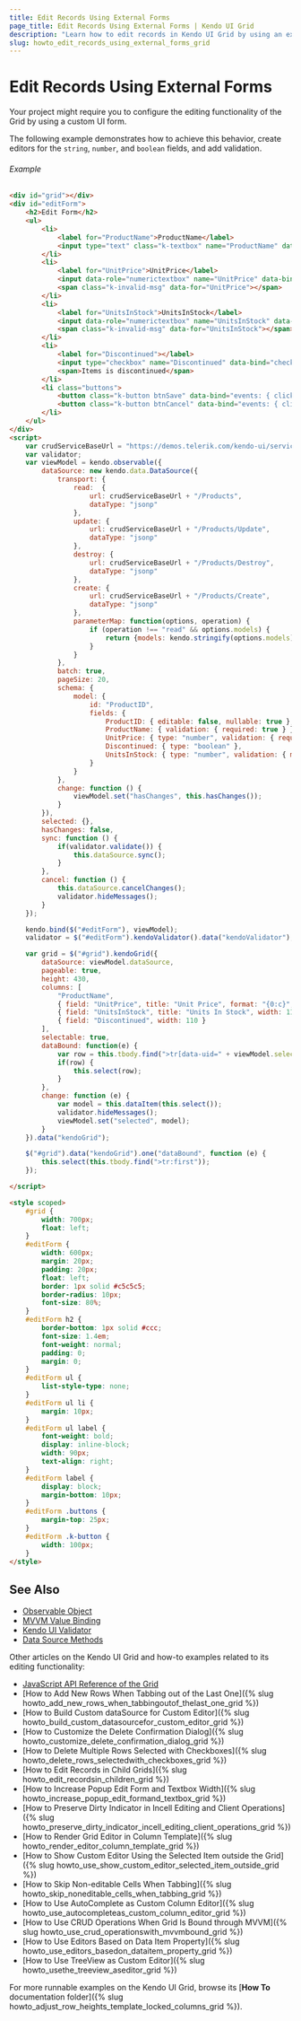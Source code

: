 ```yaml
---
title: Edit Records Using External Forms
page_title: Edit Records Using External Forms | Kendo UI Grid
description: "Learn how to edit records in Kendo UI Grid by using an external form."
slug: howto_edit_records_using_external_forms_grid
---
```


# Edit Records Using External Forms

Your project might require you to configure the editing functionality of the Grid by using a custom UI form.

The following example demonstrates how to achieve this behavior, create editors for the `string`, `number`, and `boolean` fields, and add validation.

###### Example

```html
<div id="grid"></div>
<div id="editForm">
    <h2>Edit Form</h2>
    <ul>
        <li>
            <label for="ProductName">ProductName</label>
            <input type="text" class="k-textbox" name="ProductName" data-bind="value: selected.ProductName" required />
        </li>
        <li>
            <label for="UnitPrice">UnitPrice</label>
            <input data-role="numerictextbox" name="UnitPrice" data-bind="value: selected.UnitPrice" required min="1" />
            <span class="k-invalid-msg" data-for="UnitPrice"></span>
        </li>
        <li>
            <label for="UnitsInStock">UnitsInStock</label>
            <input data-role="numerictextbox" name="UnitsInStock" data-bind="value: selected.UnitsInStock" required min="0" />
            <span class="k-invalid-msg" data-for="UnitsInStock"></span>
        </li>
        <li>
            <label for="Discontinued"></label>
            <input type="checkbox" name="Discontinued" data-bind="checked: selected.Discontinued" />
            <span>Items is discontinued</span>
        </li>
        <li class="buttons">
            <button class="k-button btnSave" data-bind="events: { click: sync }">Save</button>
            <button class="k-button btnCancel" data-bind="events: { click: cancel }">Cancel</button>
        </li>
    </ul>
</div>
<script>
    var crudServiceBaseUrl = "https://demos.telerik.com/kendo-ui/service";
    var validator;
    var viewModel = kendo.observable({
        dataSource: new kendo.data.DataSource({
            transport: {
                read:  {
                    url: crudServiceBaseUrl + "/Products",
                    dataType: "jsonp"
                },
                update: {
                    url: crudServiceBaseUrl + "/Products/Update",
                    dataType: "jsonp"
                },
                destroy: {
                    url: crudServiceBaseUrl + "/Products/Destroy",
                    dataType: "jsonp"
                },
                create: {
                    url: crudServiceBaseUrl + "/Products/Create",
                    dataType: "jsonp"
                },
                parameterMap: function(options, operation) {
                    if (operation !== "read" && options.models) {
                        return {models: kendo.stringify(options.models)};
                    }
                }
            },
            batch: true,
            pageSize: 20,
            schema: {
                model: {
                    id: "ProductID",
                    fields: {
                        ProductID: { editable: false, nullable: true },
                        ProductName: { validation: { required: true } },
                        UnitPrice: { type: "number", validation: { required: true, min: 1} },
                        Discontinued: { type: "boolean" },
                        UnitsInStock: { type: "number", validation: { min: 0, required: true } }
                    }
                }
            },
            change: function () {
                viewModel.set("hasChanges", this.hasChanges());
            }
        }),
        selected: {},
        hasChanges: false,
        sync: function () {
            if(validator.validate()) {
                this.dataSource.sync();
            }
        },
        cancel: function () {
            this.dataSource.cancelChanges();
            validator.hideMessages();
        }
    });

    kendo.bind($("#editForm"), viewModel);
    validator = $("#editForm").kendoValidator().data("kendoValidator");

    var grid = $("#grid").kendoGrid({
        dataSource: viewModel.dataSource,
        pageable: true,
        height: 430,
        columns: [
            "ProductName",
            { field: "UnitPrice", title: "Unit Price", format: "{0:c}", width: 110 },
            { field: "UnitsInStock", title: "Units In Stock", width: 110 },
            { field: "Discontinued", width: 110 }
        ],
        selectable: true,
        dataBound: function(e) {
            var row = this.tbody.find(">tr[data-uid=" + viewModel.selected.uid + "]");
            if(row) {
                this.select(row);
            }
        },
        change: function (e) {
            var model = this.dataItem(this.select());
            validator.hideMessages();
            viewModel.set("selected", model);
        }
    }).data("kendoGrid");

    $("#grid").data("kendoGrid").one("dataBound", function (e) {
        this.select(this.tbody.find(">tr:first"));
    });

</script>

<style scoped>
    #grid {
        width: 700px;
        float: left;
    }
    #editForm {
        width: 600px;
        margin: 20px;
        padding: 20px;
        float: left;
        border: 1px solid #c5c5c5;
        border-radius: 10px;
        font-size: 80%;
    }
    #editForm h2 {
        border-bottom: 1px solid #ccc;
        font-size: 1.4em;
        font-weight: normal;
        padding: 0;
        margin: 0;
    }
    #editForm ul {
        list-style-type: none;
    }
    #editForm ul li {
        margin: 10px;
    }
    #editForm ul label {
        font-weight: bold;
        display: inline-block;
        width: 90px;
        text-align: right;
    }
    #editForm label {
        display: block;
        margin-bottom: 10px;
    }
    #editForm .buttons {
        margin-top: 25px;
    }
    #editForm .k-button {
        width: 100px;
    }
</style>
```

## See Also

* [Observable Object](http://docs.telerik.com/kendo-ui/framework/mvvm/observableobject)
* [MVVM Value Binding](http://docs.telerik.com/kendo-ui/framework/mvvm/bindings/value)
* [Kendo UI Validator](http://docs.telerik.com/kendo-ui/framework/validator/overview)
* [Data Source Methods](http://docs.telerik.com/kendo-ui/api/javascript/data/datasource#methods)

Other articles on the Kendo UI Grid and how-to examples related to its editing functionality:

* [JavaScript API Reference of the Grid](/api/javascript/ui/grid)
* [How to Add New Rows When Tabbing out of the Last One]({% slug howto_add_new_rows_when_tabbingoutof_thelast_one_grid %})
* [How to Build Custom dataSource for Custom Editor]({% slug howto_build_custom_datasourcefor_custom_editor_grid %})
* [How to Customize the Delete Confirmation Dialog]({% slug howto_customize_delete_confirmation_dialog_grid %})
* [How to Delete Multiple Rows Selected with Checkboxes]({% slug howto_delete_rows_selectedwith_checkboxes_grid %})
* [How to Edit Records in Child Grids]({% slug howto_edit_recordsin_children_grid %})
* [How to Increase Popup Edit Form and Textbox Width]({% slug howto_increase_popup_edit_formand_textbox_grid %})
* [How to Preserve Dirty Indicator in Incell Editing and Client Operations]({% slug howto_preserve_dirty_indicator_incell_editing_client_operations_grid %})
* [How to Render Grid Editor in Column Template]({% slug howto_render_editor_column_template_grid %})
* [How to Show Custom Editor Using the Selected Item outside the Grid]({% slug howto_use_show_custom_editor_selected_item_outside_grid %})
* [How to Skip Non-editable Cells When Tabbing]({% slug howto_skip_noneditable_cells_when_tabbing_grid %})
* [How to Use AutoComplete as Custom Column Editor]({% slug howto_use_autocompleteas_custom_column_editor_grid %})
* [How to Use CRUD Operations When Grid Is Bound through MVVM]({% slug howto_use_crud_operationswith_mvvmbound_grid %})
* [How to Use Editors Based on Data Item Property]({% slug howto_use_editors_basedon_dataitem_property_grid %})
* [How to Use TreeView as Custom Editor]({% slug howto_usethe_treeview_aseditor_grid %})

For more runnable examples on the Kendo UI Grid, browse its [**How To** documentation folder]({% slug howto_adjust_row_heights_template_locked_columns_grid %}).
